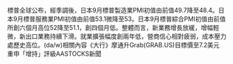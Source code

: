 標普全球公布，經季調後，日本9月標普製造業PMI初值由前值49.7降至48.4。日本9月標普服務業PMI初值由前值53.1微降至53。日本9月標普綜合PMI初值由前值所創六個月高位52降至51.1，創四個月低。整體而言，新業務增長放緩，增幅輕微，新出口業務持續下滑。就業擴張幅度創兩年低，營商信心相對疲弱，成本壓力處歷史高位。(da/w)相關內容《大行》摩通升Grab(GRAB.US)目標價至7.2美元 重申「增持」評級AASTOCKS新聞